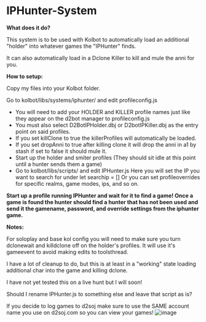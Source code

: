 # IPHunter-System
**What does it do?**

This system is to be used with Kolbot to automatically load an additional "holder" into whatever games the "IPHunter" finds.

It can also automatically load in a Dclone Killer to kill and mule the anni for you.


**How to setup:**

Copy my files into your Kolbot folder.

Go to kolbot/libs/systems/iphunter/ and edit profileconfig.js  

- You will need to add your HOLDER and KILLER profile names just like they appear on the d2bot manager to profileconfig.js  
- You must also select D2BotIPHolder.dbj or D2botIPKiller.dbj as the entry point on said profiles.
- If you set killClone to true the killerProfiles will automatically be loaded.
- If you set dropAnni to true after killing clone it will drop the anni in a1 by stash if set to false it should mule it.
- Start up the holder and smiter profiles (They should sit idle at this point until a hunter sends them a game)
- Go to kolbot/libs/scripts/ and edit IPHunter.js Here you will set the IP you want to search for under let searchip = []  Or you can set profileoverrides for specific realms, game modes, ips, and so on.

**Start up a profile running IPHunter and wait for it to find a game!  Once a game is found the hunter should find a hunter that has not been used and send it the gamename, password, and override settings from the iphunter game.**


**Notes:**

For soloplay and base kol config you will need to make sure you turn dclonewait and killdclone off on the holder's profiles.  It will use it's gameevent to avoid making edits to toolsthread.

I have a lot of cleanup to do, but this is at least in a "working" state loading additional char into the game and killing dclone.

I have not yet tested this on a live hunt but I will soon!

Should I rename IPHunter.js to something else and leave that script as is?

If you decide to log games to d2soj make sure to use the SAME account name you use on d2soj.com so you can view your games!
![image](https://github.com/magace/IPHunter-System/assets/7795098/ce119d13-aa8a-40aa-b35f-8cc4ae1abff6)









